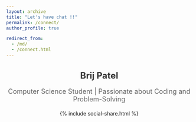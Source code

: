 ```yaml
---
layout: archive
title: "Let's have chat !!"
permalink: /connect/
author_profile: true

redirect_from: 
  - /md/
  - /connect.html
---
```




<div style="text-align:center;">
  <h1 style="font-size: 24px; font-weight: bold; color: #333;">Brij Patel</h1>
  <p style="font-size: 18px; color: #666;">Computer Science Student | Passionate about Coding and Problem-Solving</p>

  <div style="display: flex; gap: 20px; justify-content: center; margin-top: 20px;">
{% include social-share.html %}


<!-- Markdown file starts here -->

